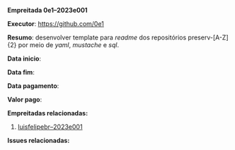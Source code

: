 **Empreitada 0e1–2023e001**

**Executor**: https://github.com/0e1

**Resumo**: desenvolver template para _readme_ dos repositórios preserv-[A-Z]{2} por meio de _yaml_, _mustache_ e _sql_.

**Data inicio**:

**Data fim**:

**Data pagamento**:

**Valor pago**:

**Empreitadas relacionadas:**
1. [luisfelipebr–2023e001](https://github.com/AddressForAll/wiki/wiki/Empreitada-luisfelipebr%E2%80%932023e001)

**Issues relacionadas:**